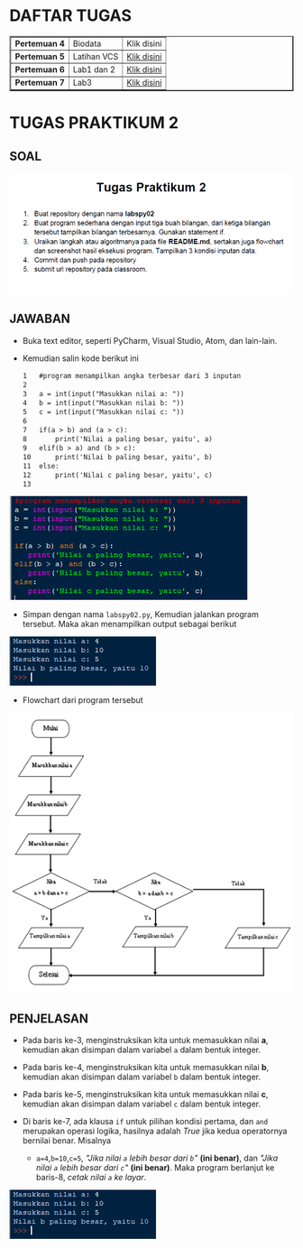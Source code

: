 # DAFTAR TUGAS

<table border="2" cellpading="10">
  <tr>
    <td><b>Pertemuan 4</b></td>
    <td>Biodata</td>
    <td>Klik disini</td>
  </tr>
  <tr>
    <td><b>Pertemuan 5</b></td>
    <td>Latihan VCS</td>
    <td><a href="https://github.com/Aditya-Bani/LatihanVCS">Klik disini</td>
  </tr>
  <tr>
    <td><b>Pertemuan 6</b></td>
    <td>Lab1 dan 2</td>
    <td><a href="https://github.com/Aditya-Bani/ProjectPraktikum">Klik disini</td>
  </tr>
  <tr>
    <td><b>Pertemuan 7</b></td>
    <td>Lab3</td>
    <td><a href="https://github.com/Aditya-Bani/Lab3">Klik disini</td>
  </tr>

</table>

# TUGAS PRAKTIKUM 2

## SOAL

![gambar1](Gambar/gbr6.PNG)

## JAWABAN
  - Buka text editor, seperti PyCharm, Visual Studio, Atom, dan lain-lain.
  - Kemudian salin kode berikut ini


        1   #program menampilkan angka terbesar dari 3 inputan
        2
        3   a = int(input("Masukkan nilai a: "))
        4   b = int(input("Masukkan nilai b: "))
        5   c = int(input("Masukkan nilai c: "))
        6
        7   if(a > b) and (a > c):
        8       print('Nilai a paling besar, yaitu', a)
        9   elif(b > a) and (b > c):
        10      print('Nilai b paling besar, yaitu', b)
        11  else:
        12      print('Nilai c paling besar, yaitu', c)
        13

![gambar2](Gambar/gbr1.PNG)

  - Simpan dengan nama `labspy02.py`, Kemudian jalankan program tersebut. Maka akan menampilkan output sebagai berikut

![gambar3](Gambar/gbr2.PNG)

  - Flowchart dari program tersebut

  ![gambar4](Gambar/gbr7.PNG)

## PENJELASAN
  - Pada baris ke-3, menginstruksikan kita untuk memasukkan nilai **a**, kemudian akan disimpan dalam variabel `a` dalam bentuk integer.

  - Pada baris ke-4, menginstruksikan kita untuk memasukkan nilai **b**, kemudian akan disimpan dalam variabel `b` dalam bentuk integer.

  - Pada baris ke-5, menginstruksikan kita untuk memasukkan nilai **c**, kemudian akan disimpan dalam variabel `c` dalam bentuk integer.

  - Di baris ke-7, ada klausa `if` untuk pilihan kondisi pertama, dan `and` merupakan operasi logika, hasilnya adalah _True_ jika kedua operatornya bernilai benar. Misalnya

    - `a=4`,`b=10`,`c=5`, _"Jika nilai `a` lebih besar dari `b`"_ **(ini benar)**, dan _"Jika nilai `a` lebih besar dari `c`"_ **(ini benar)**. Maka program berlanjut ke baris-8, _cetak nilai `a` ke layar_.


  ![gambar3](Gambar/gbr2.PNG)
